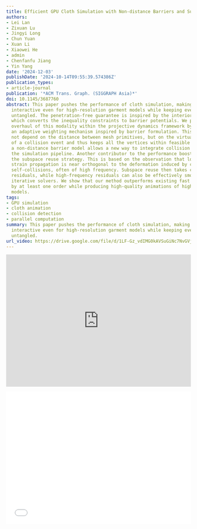 ```yaml
---
title: Efficient GPU Cloth Simulation with Non-distance Barriers and Subspace Reuse
authors:
- Lei Lan
- Zixuan Lu
- Jingyi Long
- Chun Yuan
- Xuan Li
- Xiaowei He
- admin
- Chenfanfu Jiang
- Yin Yang
date: '2024-12-03'
publishDate: '2024-10-14T09:55:39.574386Z'
publication_types:
- article-journal
publication: '*ACM Trans. Graph. (SIGGRAPH Asia)*'
doi: 10.1145/3687760
abstract: This paper pushes the performance of cloth simulation, making the simulation
  interactive even for high-resolution garment models while keeping every triangle
  untangled. The penetration-free guarantee is inspired by the interior point method,
  which converts the inequality constraints to barrier potentials. We propose a major
  overhaul of this modality within the projective dynamics framework by leveraging
  an adaptive weighting mechanism inspired by barrier formulation. This approach does
  not depend on the distance between mesh primitives, but on the virtual life span
  of a collision event and thus keeps all the vertices within feasible region. Such
  a non-distance barrier model allows a new way to integrate collision resolution into
  the simulation pipeline. Another contributor to the performance boost comes from
  the subspace reuse strategy. This is based on the observation that low-frequency
  strain propagation is near orthogonal to the deformation induced by collisions or
  self-collisions, often of high frequency. Subspace reuse then takes care of low-frequency
  residuals, while high-frequency residuals can also be effectively smoothed by GPU-based
  iterative solvers. We show that our method outperforms existing fast cloth simulators
  by at least one order while producing high-quality animations of high-resolution
  models.
tags:
- GPU simulation
- cloth animation
- collision detection
- parallel computation
summary: This paper pushes the performance of cloth simulation, making the simulation
  interactive even for high-resolution garment models while keeping every triangle
  untangled.
url_video: https://drive.google.com/file/d/1LF-Gz_vdIMG0kAVSuGiNc7NvGVjJtH9u/view?usp=sharing
---
```

<p align="center">
<iframe width="100%" height="360" src="https://www.youtube.com/embed/2ccqBMkSriA?si=gbCPraHMRBlbRIyz" title="YouTube video player" frameborder="0" allow="accelerometer; autoplay; clipboard-write; encrypted-media; gyroscope; picture-in-picture; web-share" referrerpolicy="strict-origin-when-cross-origin" allowfullscreen></iframe>
</p>
<p align="center">
<iframe width="100%" height="360" src="//player.bilibili.com/player.html?isOutside=true&aid=113309592323479&bvid=BV1upmnYvEqS&cid=26297630748&p=1" scrolling="no" border="0" frameborder="no" framespacing="0" allowfullscreen="true"></iframe>
</p>
